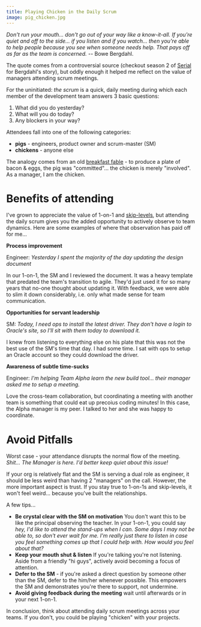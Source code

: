 ```yaml
---
title: Playing Chicken in the Daily Scrum
image: pig_chicken.jpg
---
```


*Don't run your mouth... don't go out of your way like a know-it-all.  If you're quiet and off to the side... if you listen and if you watch... then you're able to help people because you see when someone needs help.  That pays off as far as the team is concerned.* -- Bowe Bergdahl.

The quote comes from a controversial source (checkout season 2 of [Serial](https://serialpodcast.org/) for Bergdahl's story), but oddly enough it helped me reflect on the value of managers attending scrum meetings.

For the uninitiated: *the scrum* is a quick, daily meeting during which each member of the development team answers 3 basic questions:

1. What did you do yesterday?
2. What will you do today?
3. Any blockers in your way?

Attendees fall into one of the following categories:

* **pigs** - engineers, product owner and scrum-master (SM)
* **chickens**  - anyone else

The analogy comes from an old [breakfast fable](https://en.wikipedia.org/wiki/The_Chicken_and_the_Pig) - to produce a plate of bacon & eggs, the pig was "committed"... the chicken is merely "involved".  As a manager, I am the chicken.


# Benefits of attending

I've grown to appreciate the value of 1-on-1 and [skip-levels](https://www.linkedin.com/pulse/20130305175712-2293107-benefitting-from-skip-level-1-1s-tips-and-pitfalls), but attending the daily scrum gives you the added opportunity to actively observe to team dynamics.  Here are some examples of where that observation has paid off for me...

**Process improvement**

Engineer: *Yesterday I spent the majority of the day updating the design document*

In our 1-on-1, the SM and I reviewed the document.  It was a heavy template that predated the team's transition to agile.  They'd just used it for so many years that no-one thought about updating it.  With feedback, we were able to slim it down considerably, i.e. only what made sense for team communication.

**Opportunities for servant leadership**

SM: *Today, I need ops to install the latest driver.  They don't have a login to Oracle's site, so I'll sit with them today to download it.*

I knew from listening to everything else on his plate that this was not the best use of the SM's time that day.  I had some time.  I sat with ops to setup an Oracle account so they could download the driver.

**Awareness of subtle time-sucks**

Engineer: *I'm helping Team Alpha learn the new build tool... their manager asked me to setup a meeting.*

Love the cross-team collaboration, but coordinating a meeting with another team is something that could eat up precoius coding minutes!  In this case, the Alpha manager is my peer.  I talked to her and she was happy to coordinate.

# Avoid Pitfalls

Worst case - your attendance disrupts the normal flow of the meeting.  *Shit... The Manager is here.  I'd better keep quiet about this issue!*

If your org is relatively flat and the SM is serving a dual role as engineer, it should be less weird than having 2 "managers" on the call.  However, the more important aspect is trust.  If you stay true to 1-on-1s and skip-levels, it won't feel weird... because you've built the relationships.

A few tips...

* **Be crystal clear with the SM on motivation** You don't want this to be like the principal observing the teacher.  In your 1-on-1, you could say *hey, I'd like to attend the stand-ups when I can.  Some days I may not be able to, so don't ever wait for me.  I'm really just there to listen in case you feel something comes up that I could help with.  How would you feel about that?*
* **Keep your mouth shut & listen**  If you're talking you're not listening.  Aside from a friendly "hi guys", actively avoid becoming a focus of attention.  
* **Defer to the SM** - if you're asked a direct question by someone other than the SM, defer to the him/her whenever possible.  This empowers the SM and demonstrates you're there to support, not undermine.
* **Avoid giving feedback during the meeting** wait until afterwards or in your next 1-on-1.

In conclusion, think about attending daily scrum meetings across your teams.  If you don't, you could be playing "chicken" with your projects.